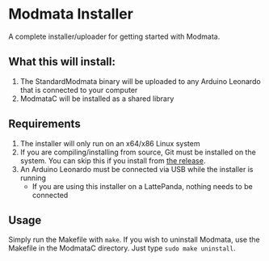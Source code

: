 # Modmata Installer
A complete installer/uploader for getting started with Modmata.

## What this will install:
1. The StandardModmata binary will be uploaded to any Arduino Leonardo that is connected to your computer
2. ModmataC will be installed as a shared library

## Requirements
1. The installer will only run on an x64/x86 Linux system
2. If you are compiling/installing from source, Git must be installed on the system. You can skip this if you install from [the release](https://github.com/shutch42/Modmata-Complete-Install/releases/download/v1/Modmata.tar.gz).
3. An Arduino Leonardo must be connected via USB while the installer is running
    - If you are using this installer on a LattePanda, nothing needs to be connected

## Usage
Simply run the Makefile with `make`. If you wish to uninstall Modmata, use the Makefile in the ModmataC directory. Just type `sudo make uninstall`.
